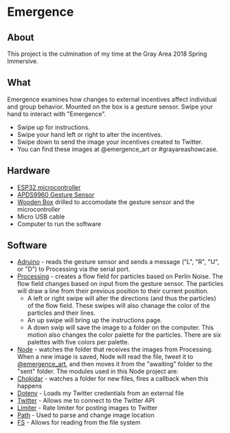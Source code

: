 # Emergence

## About
This project is the culmination of my time at the Gray Area 2018 Spring Immersive.

## What
Emergence examines how changes to external incentives affect individual and group behavior. Mounted on the box is a gesture sensor. Swipe your hand to interact with "Emergence". 
* Swipe up for instructions. 
* Swipe your hand left or right to alter the incentives. 
* Swipe down to send the image your incentives created to Twitter. 
* You can find these images at @emergence_art or #grayareashowcase.

## Hardware
* [ESP32 microcontroller](https://www.adafruit.com/product/3591)
* [APDS9960 Gesture Sensor](https://www.adafruit.com/product/3595)
* [Wooden Box](https://www.woodcraft.com/products/walnut-hollow-basswood-box-3-98in-x-5-83in-x-3-94in) drilled to accomodate the gesture sensor and the microcontroller
* Micro USB cable
* Computer to run the software

## Software
* [Adruino](https://www.arduino.cc/) - reads the gesture sensor and sends a message ("L", "R", "U", or "D") to Processing via the serial port.
* [Processing](https://processing.org/) - creates a flow field for particles based on Perlin Noise. The flow field changes based on input from the gesture sensor. The particles will draw a line from their previous position to their current position.
  * A left or right swipe will alter the directions (and thus the particles) of the flow field. These swipes will also chanage the color of the particles and their lines.
  * An up swipe will bring up the instructions page.
  * A down swip will save the image to a folder on the computer. This motion also changes the color palette for the particles. There are six palettes with five colors per palette.
* [Node](https://nodejs.org/en/) - watches the folder that receives the images from Processing. When a new image is saved, Node will read the file, tweet it to [@emergence_art](https://www.twitter.com/emergence_art), and then moves it from the "awaiting" folder to the "sent" folder. The modules used in this Node project are:
 * [Chokidar](https://www.npmjs.com/package/chokidar) - watches a folder for new files, fires a callback when this happens
 * [Dotenv](https://www.npmjs.com/package/dotenv) - Loads my Twitter credentials from an external file
 * [Twitter](https://www.npmjs.com/package/twitter) - Allows me to connect to the Twitter API
 * [Limiter](https://www.npmjs.com/package/limiter) - Rate limiter for posting images to Twitter
 * [Path](https://nodejs.org/api/path.html) - Used to parse and change image location
 * [FS](https://nodejs.org/api/fs.html) - Allows for reading from the file system
